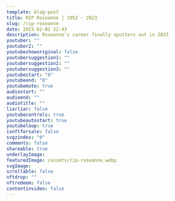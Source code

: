 ```yaml
---
template: blog-post
title: RIP Roseanne | 1952 - 2023
slug: /rip-roseanne
date: 2023-02-02 22:43
description: Roseanne's career finally sputters out in 2023
youtuber: ""
youtuber2: ""
youtubeshoworiginal: false
youtubersuggestion1: ""
youtubersuggestion2: ""
youtubersuggestion3: ""
youtubestart: "0"
youtubeend: "0"
youtubemute: true
audiostart: ""
audioend: ""
audiotitle: ""
liarliar: false
youtubecontrols: true
youtubeautostart: true
youtubeloop: true
isnftforsale: false
svgzindex: "0"
comments: false
shareable: true
underlayImage: 
featuredImage: /assets/rip-roseanne.webp
svgImage:
scrollable: false
nftdrop: ""
nftredeem: false
contentinvideo: false
---
```








<!-- https://youtu.be/VgdB9QYKeyM -->

<!-- XjuLZwlDxh8 -->